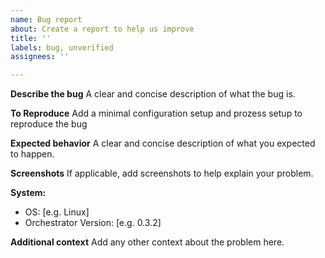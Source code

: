 ```yaml
---
name: Bug report
about: Create a report to help us improve
title: ''
labels: bug, unverified
assignees: ''

---
```


**Describe the bug**
A clear and concise description of what the bug is.

**To Reproduce**
Add a minimal configuration setup and prozess setup to reproduce the bug

**Expected behavior**
A clear and concise description of what you expected to happen.

**Screenshots**
If applicable, add screenshots to help explain your problem.

**System:**
 - OS: [e.g. Linux]
 - Orchestrator Version: [e.g. 0.3.2]


**Additional context**
Add any other context about the problem here.
